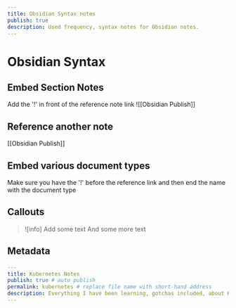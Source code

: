 ```yaml
---
title: Obsidian Syntax notes
publish: true
description: Used frequency, syntax notes for Obsidian notes. 
---
```

# Obsidian Syntax

## Embed Section Notes
Add the '!' in front of the reference note link
![[Obsidian Publish]]

## Reference another note
[[Obsidian Publish]]

## Embed various document types
Make sure you have the '!' before the reference link and then end the name with the document type

## Callouts

>![info]
>Add some text
>And some more text

## Metadata
```yml
---
title: Kubernetes Notes
publish: true # auto publish
permalink: kubernetes # replace file name with short-hand address
description: Everything I have been learning, gotchas included, about Kubernetes. 
---

```
